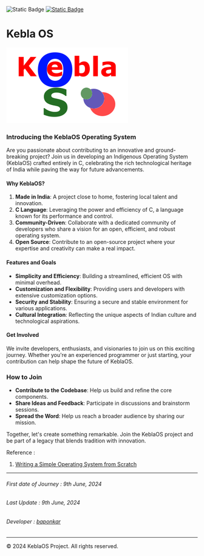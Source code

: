 ![Static Badge](https://img.shields.io/badge/Kebla-OS-maker)
[![Static Badge](https://img.shields.io/badge/-maker?logo=github&logoColor=white&labelColor=black&color=black)](https://github.com/baponkar/KeblaOS)



# Kebla OS

![KeblaOS_icon.bmp](KeblaOS_icon.bmp)



### Introducing the KeblaOS Operating System

Are you passionate about contributing to an innovative and ground-breaking project? Join us in developing an Indigenous Operating System (KeblaOS) crafted entirely in C, celebrating the rich technological heritage of India while paving the way for future advancements.

#### Why KeblaOS?

1. **Made in India**: A project close to home, fostering local talent and innovation.
2. **C Language**: Leveraging the power and efficiency of C, a language known for its performance and control.
3. **Community-Driven**: Collaborate with a dedicated community of developers who share a vision for an open, efficient, and robust operating system.
4. **Open Source**: Contribute to an open-source project where your expertise and creativity can make a real impact.

#### Features and Goals

- **Simplicity and Efficiency**: Building a streamlined, efficient OS with minimal overhead.
- **Customization and Flexibility**: Providing users and developers with extensive customization options.
- **Security and Stability**: Ensuring a secure and stable environment for various applications.
- **Cultural Integration**: Reflecting the unique aspects of Indian culture and technological aspirations.

#### Get Involved

We invite developers, enthusiasts, and visionaries to join us on this exciting journey. Whether you're an experienced programmer or just starting, your contribution can help shape the future of KeblaOS.

### How to Join

- **Contribute to the Codebase**: Help us build and refine the core components.
- **Share Ideas and Feedback**: Participate in discussions and brainstorm sessions.
- **Spread the Word**: Help us reach a broader audience by sharing our mission.

Together, let's create something remarkable. Join the KeblaOS project and be part of a legacy that blends tradition with innovation.




Reference : 
1. [Writing a Simple Operating System from Scratch](writing_simple_os.pdf)

----------------------------------------------------------------------------------
###### First date of Journey : 9th June, 2024
###### Last Update : 9th June, 2024
###### Developer : [baponkar](https://github.com/baponkar)
----------------------------------------------------------------------------------

© 2024 KeblaOS Project. All rights reserved.


